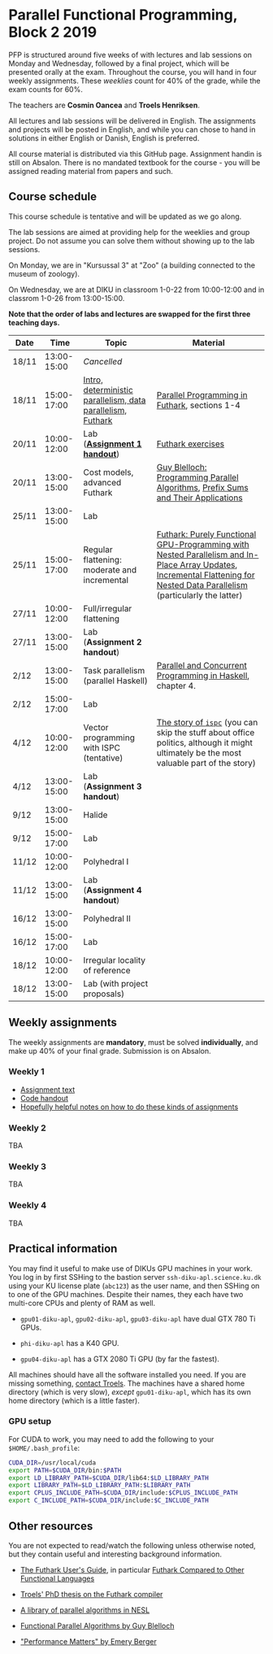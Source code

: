 # Parallel Functional Programming, Block 2 2019

PFP is structured around five weeks of with lectures and lab sessions
on Monday and Wednesday, followed by a final project, which will be
presented orally at the exam.  Throughout the course, you will hand in
four weekly assignments.  These *weeklies* count for 40\% of the
grade, while the exam counts for 60\%.

The teachers are **Cosmin Oancea** and **Troels Henriksen**.

All lectures and lab sessions will be delivered in English.  The
assignments and projects will be posted in English, and while you can
chose to hand in solutions in either English or Danish, English is
preferred.

All course material is distributed via this GitHub page.  Assignment
handin is still on Absalon.  There is no mandated textbook for the
course - you will be assigned reading material from papers and such.

## Course schedule

This course schedule is tentative and will be updated as we go along.

The lab sessions are aimed at providing help for the weeklies and
group project.  Do not assume you can solve them without showing up to
the lab sessions.

On Monday, we are in "Kursussal 3" at "Zoo" (a building connected to
the museum of zoology).

On Wednesday, we are at DIKU in classroom 1-0-22 from 10:00-12:00 and
in classrom 1-0-26 from 13:00-15:00.

**Note that the order of labs and lectures are swapped for the first
three teaching days.**

| Date | Time | Topic | Material |
| --- | --- | --- | --- |
| 18/11 | 13:00-15:00 | *Cancelled* |
| 18/11 | 15:00-17:00 | [Intro, deterministic parallelism, data parallelism, Futhark](slides/L1-determ-prog.pdf) | [Parallel Programming in Futhark](https://futhark-book.readthedocs.io/en/latest/), sections 1-4 | |
| 20/11 | 10:00-12:00 | Lab ([**Assignment 1 handout**](weekly-1/)) | [Futhark exercises](bootstrap-exercises.md) |
| 20/11 | 13:00-15:00 | Cost models, advanced Futhark | [Guy Blelloch: Programming Parallel Algorithms](material/blelloch-programming-parallel-algorithms.pdf), [Prefix Sums and Their Applications](material/prefix-sums-and-their-applications.pdf) |
| 25/11 | 13:00-15:00 | Lab | |
| 25/11 | 15:00-17:00 | Regular flattening: moderate and incremental | [Futhark: Purely Functional GPU-Programming with Nested Parallelism and In-Place Array Updates](https://futhark-lang.org/publications/pldi17.pdf), [Incremental Flattening for Nested Data Parallelism](https://futhark-lang.org/publications/ppopp19.pdf) (particularly the latter) |
| 27/11 | 10:00-12:00 | Full/irregular flattening | |
| 27/11 | 13:00-15:00 | Lab (**Assignment 2 handout**) | |
| 2/12 | 13:00-15:00 | Task parallelism (parallel Haskell) | [Parallel and Concurrent Programming in Haskell](https://www.oreilly.com/library/view/parallel-and-concurrent/9781449335939/), chapter 4. |
| 2/12 | 15:00-17:00 | Lab | |
| 4/12 | 10:00-12:00 | Vector programming with ISPC (tentative) | [The story of `ispc`](https://pharr.org/matt/blog/2018/04/18/ispc-origins.html) (you can skip the stuff about office politics, although it might ultimately be the most valuable part of the story) |
| 4/12 | 13:00-15:00 | Lab (**Assignment 3 handout**) | |
| 9/12 | 13:00-15:00 | Halide | |
| 9/12 | 15:00-17:00 | Lab | |
| 11/12 | 10:00-12:00 | Polyhedral I | |
| 11/12 | 13:00-15:00 | Lab (**Assignment 4 handout**) | |
| 16/12 | 13:00-15:00 | Polyhedral II | |
| 16/12 | 15:00-17:00 | Lab | |
| 18/12 | 10:00-12:00 | Irregular locality of reference | |
| 18/12 | 13:00-15:00 | Lab (with project proposals) | |

## Weekly assignments

The weekly assignments are **mandatory**, must be solved
**individually**, and make up 40% of your final grade.  Submission is
on Absalon.

### Weekly 1

* [Assignment text](weekly-1/1.pdf)
* [Code handout](weekly-1/ising-handout.tar.gz)
* [Hopefully helpful notes on how to do these kinds of assignments](weekly-1/1-notes.pdf)

### Weekly 2

TBA

### Weekly 3

TBA

### Weekly 4

TBA

## Practical information

You may find it useful to make use of DIKUs GPU machines in your work.
You log in by first SSHing to the bastion server
`ssh-diku-apl.science.ku.dk` using your KU license plate (`abc123`) as
the user name, and then SSHing on to one of the GPU machines.  Despite
their names, they each have two multi-core CPUs and plenty of RAM as
well.

  * `gpu01-diku-apl`, `gpu02-diku-apl`, `gpu03-diku-apl` have dual GTX
    780 Ti GPUs.

  * `phi-diku-apl` has a K40 GPU.

  * `gpu04-diku-apl` has a GTX 2080 Ti GPU (by far the fastest).

All machines should have all the software installed you need.  If you
are missing something, [contact Troels](mailto:athas@sigkill.dk).  The
machines have a shared home directory (which is very slow), *except*
`gpu01-diku-apl`, which has its own home directory (which is a little
faster).

### GPU setup

For CUDA to work, you may need to add the following to your `$HOME/.bash_profile`:

```bash
CUDA_DIR=/usr/local/cuda
export PATH=$CUDA_DIR/bin:$PATH
export LD_LIBRARY_PATH=$CUDA_DIR/lib64:$LD_LIBRARY_PATH
export LIBRARY_PATH=$LD_LIBRARY_PATH:$LIBRARY_PATH
export CPLUS_INCLUDE_PATH=$CUDA_DIR/include:$CPLUS_INCLUDE_PATH
export C_INCLUDE_PATH=$CUDA_DIR/include:$C_INCLUDE_PATH
```

## Other resources

You are not expected to read/watch the following unless otherwise
noted, but they contain useful and interesting background information.

* [The Futhark User's Guide](https://futhark.readthedocs.io), in
  particular [Futhark Compared to Other Functional
  Languages](https://futhark.readthedocs.io/en/latest/versus-other-languages.html)

* [Troels' PhD thesis on the Futhark compiler](https://futhark-lang.org/publications/troels-henriksen-phd-thesis.pdf)

* [A library of parallel algorithms in NESL](http://www.cs.cmu.edu/~scandal/nesl/algorithms.html)

* [Functional Parallel Algorithms by Guy Blelloch](https://vimeo.com/showcase/1468571/video/16541324)

* ["Performance Matters" by Emery Berger](https://www.youtube.com/watch?v=r-TLSBdHe1A)
